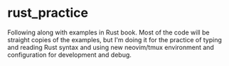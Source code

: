# rust_practice
Following along with examples in Rust book. Most of the code will be straight copies of the examples, but I'm doing it for the practice of typing and reading Rust syntax and using new neovim/tmux environment and configuration for development and debug.

